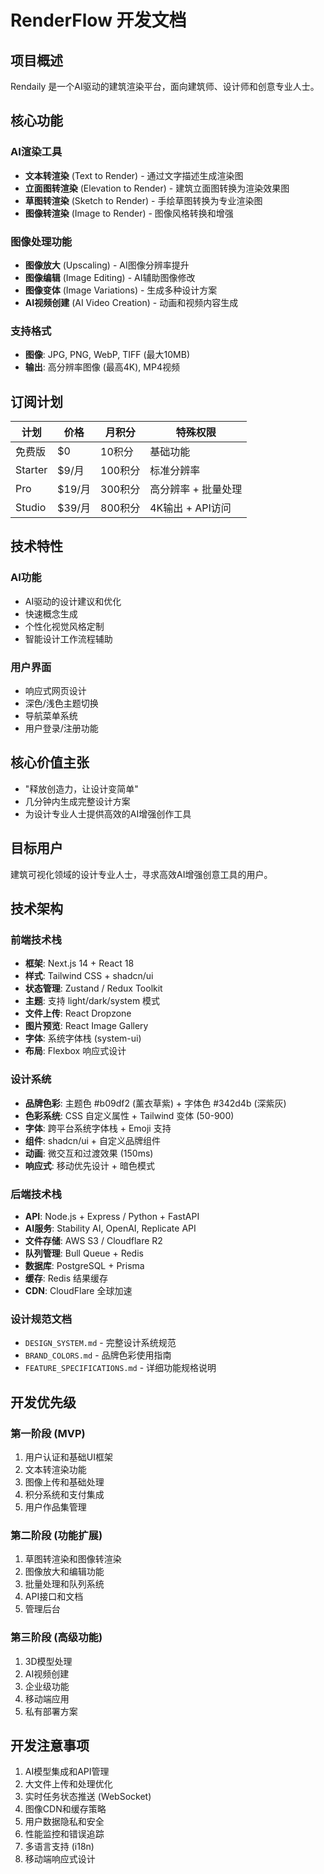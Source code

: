 # RenderFlow 开发文档

## 项目概述
Rendaily 是一个AI驱动的建筑渲染平台，面向建筑师、设计师和创意专业人士。

## 核心功能

### AI渲染工具
- **文本转渲染** (Text to Render) - 通过文字描述生成渲染图
- **立面图转渲染** (Elevation to Render) - 建筑立面图转换为渲染效果图
- **草图转渲染** (Sketch to Render) - 手绘草图转换为专业渲染图
- **图像转渲染** (Image to Render) - 图像风格转换和增强

### 图像处理功能
- **图像放大** (Upscaling) - AI图像分辨率提升
- **图像编辑** (Image Editing) - AI辅助图像修改
- **图像变体** (Image Variations) - 生成多种设计方案
- **AI视频创建** (AI Video Creation) - 动画和视频内容生成

### 支持格式
- **图像**: JPG, PNG, WebP, TIFF (最大10MB)
- **输出**: 高分辨率图像 (最高4K), MP4视频

## 订阅计划
| 计划 | 价格 | 月积分 | 特殊权限 |
|------|------|--------|----------|
| 免费版 | $0 | 10积分 | 基础功能 |
| Starter | $9/月 | 100积分 | 标准分辨率 |
| Pro | $19/月 | 300积分 | 高分辨率 + 批量处理 |
| Studio | $39/月 | 800积分 | 4K输出 + API访问 |

## 技术特性

### AI功能
- AI驱动的设计建议和优化
- 快速概念生成
- 个性化视觉风格定制
- 智能设计工作流程辅助

### 用户界面
- 响应式网页设计
- 深色/浅色主题切换
- 导航菜单系统
- 用户登录/注册功能

## 核心价值主张
- "释放创造力，让设计变简单"
- 几分钟内生成完整设计方案
- 为设计专业人士提供高效的AI增强创作工具

## 目标用户
建筑可视化领域的设计专业人士，寻求高效AI增强创意工具的用户。

## 技术架构

### 前端技术栈
- **框架**: Next.js 14 + React 18
- **样式**: Tailwind CSS + shadcn/ui
- **状态管理**: Zustand / Redux Toolkit
- **主题**: 支持 light/dark/system 模式
- **文件上传**: React Dropzone
- **图片预览**: React Image Gallery
- **字体**: 系统字体栈 (system-ui)
- **布局**: Flexbox 响应式设计

### 设计系统
- **品牌色彩**: 主题色 #b09df2 (薰衣草紫) + 字体色 #342d4b (深紫灰)
- **色彩系统**: CSS 自定义属性 + Tailwind 变体 (50-900)
- **字体**: 跨平台系统字体栈 + Emoji 支持
- **组件**: shadcn/ui + 自定义品牌组件
- **动画**: 微交互和过渡效果 (150ms)
- **响应式**: 移动优先设计 + 暗色模式

### 后端技术栈
- **API**: Node.js + Express / Python + FastAPI
- **AI服务**: Stability AI, OpenAI, Replicate API
- **文件存储**: AWS S3 / Cloudflare R2
- **队列管理**: Bull Queue + Redis
- **数据库**: PostgreSQL + Prisma
- **缓存**: Redis 结果缓存
- **CDN**: CloudFlare 全球加速

### 设计规范文档
- `DESIGN_SYSTEM.md` - 完整设计系统规范
- `BRAND_COLORS.md` - 品牌色彩使用指南
- `FEATURE_SPECIFICATIONS.md` - 详细功能规格说明

## 开发优先级

### 第一阶段 (MVP)
1. 用户认证和基础UI框架
2. 文本转渲染功能
3. 图像上传和基础处理
4. 积分系统和支付集成
5. 用户作品集管理

### 第二阶段 (功能扩展)
1. 草图转渲染和图像转渲染
2. 图像放大和编辑功能
3. 批量处理和队列系统
4. API接口和文档
5. 管理后台

### 第三阶段 (高级功能)
1. 3D模型处理
2. AI视频创建
3. 企业级功能
4. 移动端应用
5. 私有部署方案

## 开发注意事项
1. AI模型集成和API管理
2. 大文件上传和处理优化
3. 实时任务状态推送 (WebSocket)
4. 图像CDN和缓存策略
5. 用户数据隐私和安全
6. 性能监控和错误追踪
7. 多语言支持 (i18n)
8. 移动端响应式设计